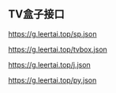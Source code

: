 ## TV盒子接口

<https://g.leertai.top/sp.json>

<https://g.leertai.top/tvbox.json>

<https://g.leertai.top/j.json>

<https://g.leertai.top/py.json>
